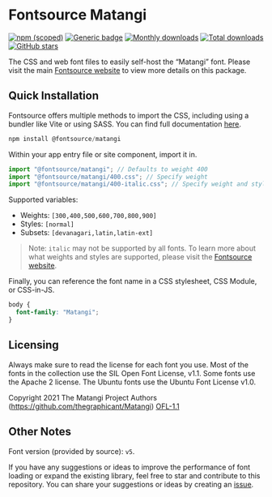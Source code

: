 # Fontsource Matangi

[![npm (scoped)](https://img.shields.io/npm/v/@fontsource/matangi?color=brightgreen)](https://www.npmjs.com/package/@fontsource/matangi) [![Generic badge](https://img.shields.io/badge/fontsource-passing-brightgreen)](https://github.com/fontsource/fontsource) [![Monthly downloads](https://badgen.net/npm/dm/@fontsource/matangi)](https://github.com/fontsource/fontsource) [![Total downloads](https://badgen.net/npm/dt/@fontsource/matangi)](https://github.com/fontsource/fontsource) [![GitHub stars](https://img.shields.io/github/stars/fontsource/fontsource.svg?style=social&label=Star)](https://github.com/fontsource/fontsource/stargazers)

The CSS and web font files to easily self-host the “Matangi” font. Please visit the main [Fontsource website](https://fontsource.org/fonts/matangi) to view more details on this package.

## Quick Installation

Fontsource offers multiple methods to import the CSS, including using a bundler like Vite or using SASS. You can find full documentation [here](https://fontsource.org/docs/getting-started/introduction).

```javascript
npm install @fontsource/matangi
```

Within your app entry file or site component, import it in.

```javascript
import "@fontsource/matangi"; // Defaults to weight 400
import "@fontsource/matangi/400.css"; // Specify weight
import "@fontsource/matangi/400-italic.css"; // Specify weight and style
```

Supported variables:
- Weights: `[300,400,500,600,700,800,900]`
- Styles: `[normal]`
- Subsets: `[devanagari,latin,latin-ext]`

> Note: `italic` may not be supported by all fonts. To learn more about what weights and styles are supported, please visit the [Fontsource website](https://fontsource.org/fonts/matangi).

Finally, you can reference the font name in a CSS stylesheet, CSS Module, or CSS-in-JS.

```css
body {
  font-family: "Matangi";
}
```

## Licensing
Always make sure to read the license for each font you use. Most of the fonts in the collection use the SIL Open Font License, v1.1. Some fonts use the Apache 2 license. The Ubuntu fonts use the Ubuntu Font License v1.0.

Copyright 2021 The Matangi Project Authors (https://github.com/thegraphicant/Matangi)
[OFL-1.1](https://openfontlicense.org)

## Other Notes
Font version (provided by source): `v5`.

If you have any suggestions or ideas to improve the performance of font loading or expand the existing library, feel free to star and contribute to this repository. You can share your suggestions or ideas by creating an [issue](https://github.com/fontsource/fontsource/issues).